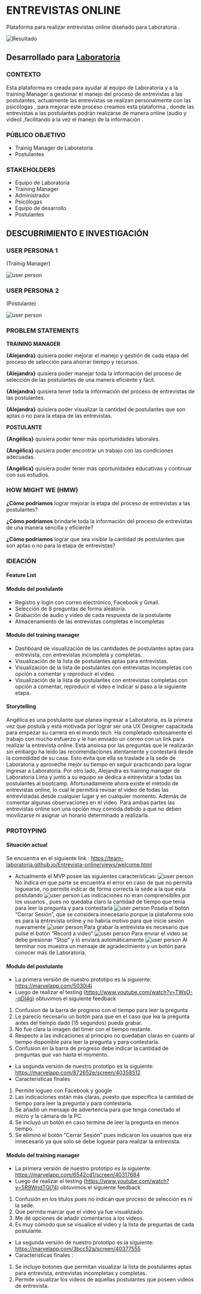 # ENTREVISTAS ONLINE
Plataforma para realizar entrevistas online diseñado  para Laboratoria .

![Resultado](http://i66.tinypic.com/11lr0c7.png)

## Desarrollado para [Laboratoria](http://laboratoria.la)

### CONTEXTO
Esta plataforma es creada para ayudar al equipo de Laboratoria y a la training Manager  a gestionar el manejo del proceso de entrevistas a las postulantes, actualmente  las entrevistas  se realizan  personalmente con las psicólogas , para mejorar  este proceso creamos  esta plataforma  , donde las entrevistas a las postulantes podrán realizarse de manera online  (audio y video) ,facilitando  a la vez el manejo de la información .

### PÚBLICO OBJETIVO
-	Trainig Manager de Laboratoria
-	Postulantes

### STAKEHOLDERS
- Equipo de Laboratoria
- Training Manager
- Administrador
- Psicólogas
- Equipo de desarrollo
- Postulantes

## DESCUBRIMIENTO E INVESTIGACIÓN

### USER PERSONA 1
(Trainig Manager)

![user person](assets/images/useradmin.png "userperson1")

### USER PERSONA 2
(Postulante)

![user person](assets/images/userestudiante.png "userperson2")

### PROBLEM STATEMENTS

**TRAINING MANAGER**

**{Alejandra}** quisiera poder mejorar el manejo y gestión de cada etapa del proceso de selección para ahorrar tiempo y recursos.

**{Alejandra}** quisiera  poder manejar toda la información del proceso de selección de las postulantes de una manera eficiente y fácil.

**{Alejandra}** quisiera tener toda la información del proceso de entrevistas de las postulantes.

**{Alejandra}** quisiera poder  visualizar la cantidad de postulantes que son aptas o no  para la etapa de las  entrevistas.

**POSTULANTE**

**{Angélica}** quisiera poder tener más oportunidades laborales.

**{Angélica}** quisiera poder encontrar un trabajo con las condiciones adecuadas.

**{Angélica}** quisiera poder tener más oportunidades educativas y continuar con sus estudios.


### HOW MIGHT WE (HMW)

**¿Cómo podríamos**  lograr mejorar la etapa del proceso de entrevistas a las postulantes?

**¿Cómo podríamos**  brindarle toda la información del proceso de entrevistas de una manera sencilla y eficiente?

**¿Cómo podríamos**  lograr que sea visible la cantidad  de postulantes que son aptas o no para la etapa de entrevistas?

### IDEACIÓN 
#### Feature List
#### Modulo del postulante
-	Registro y login con correo electrónico, Facebook y Gmail.
-	Selección de 8 preguntas de forma aleatoria.
-	Grabación de audio y video de cada respuesta de la postulante 
-	Almacenamiento de las entrevistas completas e incompletas

#### Modulo del training manager
-	Dashboard de visualización de las cantidades de postulantes aptas para entrevista, con entrevistas incompleta y completas.
-	Visualización de la lista de postulantes aptas para entrevistas.
-	Visualización de la lista de postulantes con entrevistas incompletas con opción a comentar y reproducir el video.
-	Visualización de la lista de postulantes con entrevistas completas con opción a comentar, reproducir el video e indicar si paso a la siguiente etapa.

#### Storytelling
Angélica   es una postulante que planea ingresar a Laboratoria, es la primera vez que postula y está motivada por lograr ser una UX Designer capacitada para empezar su carrera en el mundo tech.
Ha completado exitosamente el trabajo con mucho esfuerzo y le han enviado un correo con un link para realizar la entrevista online.
Está ansiosa por las preguntas que le realizarán sin embargo ha leído las recomendaciones atentamente y contestará desde la comodidad de su casa. 
Esto evita que ella se traslade a la sede de Laboratoria y aproveche mejor su tiempo en seguir practicando para lograr ingresar a Laboratoria.
Por otro lado, Alejandra es training manager de Laboratoria Lima y junto a su equipo se dedica a entrevistar a todas las postulantes al bootcamp.
Afortunadamente ahora existe el método de entrevistas online, lo cual le permitirá revisar el video de todas las entrevistadas desde cualquier lugar y en cualquier momento. Además de comentar algunas observaciones en el video.
Para ambas partes las entrevistas online son una opción muy cómoda debido a que no deben movilizarse ni asignar un horario determinado a realizarla.
### PROTOYPING
#### Situación actual
Se encuentra en el siguiente link : https://team-laboratoria.github.io/Entrevista-online/views/welcome.html
-	Actualmente el MVP posee las siguientes características:
![user person](assets/images/actual1.PNG "userperson1")
No indica en que parte se encuentra el error en caso de que no permita loguearse, no permite indicar de forma correcta la sede a la que esta postulando 
![user person](assets/images/actual2.PNG "userperson1")
Las indicaciones no eran comprensibles por los usuarios , pues no quedaba claro la cantidad de tiempo que tenia para leer la pregunta y para contestarla 
![user person](assets/images/actual3.PNG "userperson1")
Poseía el botón “Cerrar Sesión”, que se considera innecesario porque la plataforma solo es para la entrevista online y no habría motivo para que inicie sesión nuevamente
![user person](assets/images/actual4.PNG "userperson1")
Para grabar la entrevista  es necesario que pulse el botón “Record a video”
![user person](assets/images/actual5.PNG "userperson1")
Para enviar el video se debe presionar “Stop” y lo enviará automáticamente
![user person](assets/images/actual6.PNG "userperson1")
Al terminar nos muestra un mensaje de agradecimiento y un botón para conocer más de Laboratoria.
 #### Modulo del postulante
-	La primera versión de nuestro prototipo es la siguiente: https://marvelapp.com/5030i4j
-	Luego de realizar el testing (https://www.youtube.com/watch?v=TWsO--qDl4g) obtuvimos el siguiente feedback 

1.	 Confusion de la barra de progreso con el tiempo para leer la pregunta
2.	Le parecio necesario un botón para que en el caso que lea la pregunta antes del tiempo dado (15 segundos) pueda grabar.
3.	No fue clara la imagen del timer con el tiempo restante.
4.	Respecto a las indicaciones al principio no quedaban claras en cuanto al tiempo disponible para leer la pregunta y para contestarla.
5.	Confusion en la barra de progreso debe indicar la cantidad de preguntas que van hasta el momento.

-	La segunda versión de nuestro prototipo es la siguiente: https://marvelapp.com/872652e/screen/40358512
-	Caracteristicas finales 
1.	Permite logueo con Facebook y google 
2.	Las indicaciones están más claras, puesto que especifica la cantidad de tiempo para leer la pregunta y para contestarla.
3.	Se añadió un mensaje de advertencia para que tenga conectado el micro y la cámara de la  PC.
4.	Se incluyó un botón en caso termine de leer la pregunta en menos tiempo.
5.	Se eliminó el botón “Cerrar Sesión” pues indicaron los usuarios que era innecesario ya que solo se debe loguear para realizar la entrevista.



#### Modulo del training manager
-	La primera versión de nuestro prototipo es la siguiente:
https://marvelapp.com/6542cd1/screen/40317684
-	Luego de realizar el testing (https://www.youtube.com/watch?v=5R9WndTGI74) obtuvimos el siguiente feedback 

1.	 Confusión en los títulos pues no indican que proceso de selección es ni la sede.
2.	Que permita marcar que el video ya fue visualizado 
3.	Me dé opciones de añadir comentarios a los videos.
4.	Es muy cómodo que se visualice el video y la lista de preguntas de cada postulante.

-	La segunda versión de nuestro prototipo es la siguiente: https://marvelapp.com/3bcc52a/screen/40377555
-	Caracteristicas finales :
1.	Se incluyo botones que permitan visualizar la lista de postulantes aptas para entrevista, entrevistas incompletas y completas.
2.	Permite visualizar los videos de aquellas postulantes que poseen videos de entrevista.


